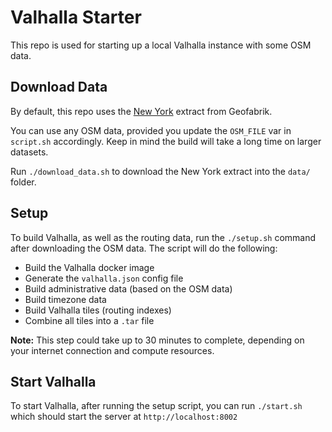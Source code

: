 # Valhalla Starter

This repo is used for starting up a local Valhalla instance with some OSM data.

## Download Data
By default, this repo uses the [New York](https://download.geofabrik.de/north-america/us/new-york.html) extract from Geofabrik. 

You can use any OSM data, provided you update the `OSM_FILE` var in `script.sh` accordingly. Keep in mind the build will take a long time on larger datasets.

Run `./download_data.sh` to download the New York extract into the `data/` folder.

## Setup
To build Valhalla, as well as the routing data, run the `./setup.sh` command after downloading the OSM data. The script will do the following:
* Build the Valhalla docker image
* Generate the `valhalla.json` config file
* Build administrative data (based on the OSM data)
* Build timezone data
* Build Valhalla tiles (routing indexes)
* Combine all tiles into a `.tar` file

**Note:** This step could take up to 30 minutes to complete, depending on your internet connection and compute resources.

## Start Valhalla
To start Valhalla, after running the setup script, you can run `./start.sh` which should start the server at `http://localhost:8002`
